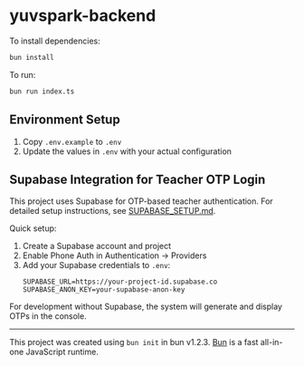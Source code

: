 # yuvspark-backend

To install dependencies:

```bash
bun install
```

To run:

```bash
bun run index.ts
```

## Environment Setup

1. Copy `.env.example` to `.env`
2. Update the values in `.env` with your actual configuration

## Supabase Integration for Teacher OTP Login

This project uses Supabase for OTP-based teacher authentication. For detailed setup instructions, see [SUPABASE_SETUP.md](SUPABASE_SETUP.md).

Quick setup:

1. Create a Supabase account and project
2. Enable Phone Auth in Authentication → Providers
3. Add your Supabase credentials to `.env`:
   ```
   SUPABASE_URL=https://your-project-id.supabase.co
   SUPABASE_ANON_KEY=your-supabase-anon-key
   ```

For development without Supabase, the system will generate and display OTPs in the console.

---

This project was created using `bun init` in bun v1.2.3. [Bun](https://bun.sh) is a fast all-in-one JavaScript runtime.
